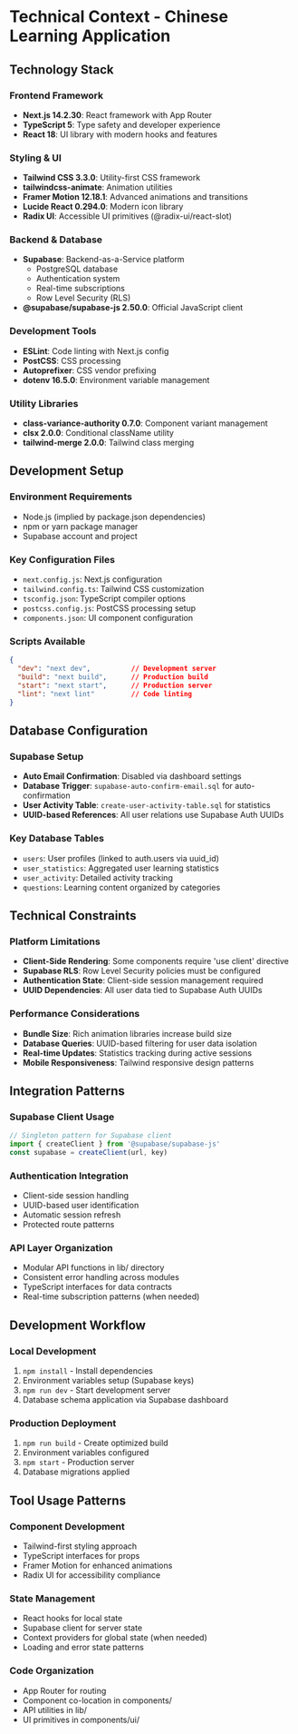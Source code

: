 # Technical Context - Chinese Learning Application

## Technology Stack

### Frontend Framework
- **Next.js 14.2.30**: React framework with App Router
- **TypeScript 5**: Type safety and developer experience
- **React 18**: UI library with modern hooks and features

### Styling & UI
- **Tailwind CSS 3.3.0**: Utility-first CSS framework
- **tailwindcss-animate**: Animation utilities
- **Framer Motion 12.18.1**: Advanced animations and transitions
- **Lucide React 0.294.0**: Modern icon library
- **Radix UI**: Accessible UI primitives (@radix-ui/react-slot)

### Backend & Database
- **Supabase**: Backend-as-a-Service platform
  - PostgreSQL database
  - Authentication system
  - Real-time subscriptions
  - Row Level Security (RLS)
- **@supabase/supabase-js 2.50.0**: Official JavaScript client

### Development Tools
- **ESLint**: Code linting with Next.js config
- **PostCSS**: CSS processing
- **Autoprefixer**: CSS vendor prefixing
- **dotenv 16.5.0**: Environment variable management

### Utility Libraries
- **class-variance-authority 0.7.0**: Component variant management
- **clsx 2.0.0**: Conditional className utility
- **tailwind-merge 2.0.0**: Tailwind class merging

## Development Setup

### Environment Requirements
- Node.js (implied by package.json dependencies)
- npm or yarn package manager
- Supabase account and project

### Key Configuration Files
- `next.config.js`: Next.js configuration
- `tailwind.config.ts`: Tailwind CSS customization
- `tsconfig.json`: TypeScript compiler options
- `postcss.config.js`: PostCSS processing setup
- `components.json`: UI component configuration

### Scripts Available
```json
{
  "dev": "next dev",          // Development server
  "build": "next build",      // Production build
  "start": "next start",      // Production server
  "lint": "next lint"         // Code linting
}
```

## Database Configuration

### Supabase Setup
- **Auto Email Confirmation**: Disabled via dashboard settings
- **Database Trigger**: `supabase-auto-confirm-email.sql` for auto-confirmation
- **User Activity Table**: `create-user-activity-table.sql` for statistics
- **UUID-based References**: All user relations use Supabase Auth UUIDs

### Key Database Tables
- `users`: User profiles (linked to auth.users via uuid_id)
- `user_statistics`: Aggregated user learning statistics  
- `user_activity`: Detailed activity tracking
- `questions`: Learning content organized by categories

## Technical Constraints

### Platform Limitations
- **Client-Side Rendering**: Some components require 'use client' directive
- **Supabase RLS**: Row Level Security policies must be configured
- **Authentication State**: Client-side session management required
- **UUID Dependencies**: All user data tied to Supabase Auth UUIDs

### Performance Considerations
- **Bundle Size**: Rich animation libraries increase build size
- **Database Queries**: UUID-based filtering for user data isolation
- **Real-time Updates**: Statistics tracking during active sessions
- **Mobile Responsiveness**: Tailwind responsive design patterns

## Integration Patterns

### Supabase Client Usage
```typescript
// Singleton pattern for Supabase client
import { createClient } from '@supabase/supabase-js'
const supabase = createClient(url, key)
```

### Authentication Integration
- Client-side session handling
- UUID-based user identification
- Automatic session refresh
- Protected route patterns

### API Layer Organization
- Modular API functions in lib/ directory
- Consistent error handling across modules
- TypeScript interfaces for data contracts
- Real-time subscription patterns (when needed)

## Development Workflow

### Local Development
1. `npm install` - Install dependencies
2. Environment variables setup (Supabase keys)
3. `npm run dev` - Start development server
4. Database schema application via Supabase dashboard

### Production Deployment
1. `npm run build` - Create optimized build
2. Environment variables configured
3. `npm start` - Production server
4. Database migrations applied

## Tool Usage Patterns

### Component Development
- Tailwind-first styling approach
- TypeScript interfaces for props
- Framer Motion for enhanced animations
- Radix UI for accessibility compliance

### State Management
- React hooks for local state
- Supabase client for server state
- Context providers for global state (when needed)
- Loading and error state patterns

### Code Organization
- App Router for routing
- Component co-location in components/
- API utilities in lib/
- UI primitives in components/ui/ 